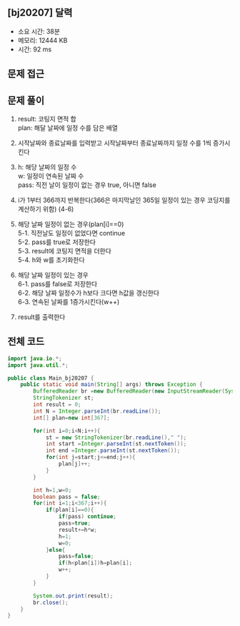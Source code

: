 ## [bj20207] 달력

- 소요 시간: 38분
- 메모리: 12444 KB
- 시간: 92 ms

## 문제 접근

## 문제 풀이

1. result: 코팅지 면적 합<br>
   plan: 해달 날짜에 일정 수를 담은 배열<br>

2. 시작날짜와 종료날짜를 입력받고 시작날짜부터 종료날짜까지 일정 수를 1씩 증가시킨다

3. h: 해당 날짜의 일정 수<br>
   w: 일정이 연속된 날짜 수<br>
   pass: 직전 날이 일정이 없는 경우 true, 아니면 false<br>

4. i가 1부터 366까지 반복한다(366은 마지막날인 365일 일정이 있는 경우 코딩지를 계산하기 위함) (4-6)

5. 해당 날짜 일정이 없는 경우(plan[i]==0)<br>
   5-1. 직전날도 일정이 없었다면 continue<br>
   5-2. pass를 true로 저장한다<br>
   5-3. result에 코팅지 면적을 더한다<br>
   5-4. h와 w를 초기화한다<br>

6. 해당 날짜 일정이 있는 경우<br>
   6-1. pass를 false로 저장한다<br>
   6-2. 해당 날짜 일정수가 h보다 크다면 h값을 갱신한다<br>
   6-3. 연속된 날짜를 1증가시킨다(w++)<br>

7. result를 출력한다

## 전체 코드

```java
import java.io.*;
import java.util.*;

public class Main_bj20207 {
    public static void main(String[] args) throws Exception {
        BufferedReader br =new BufferedReader(new InputStreamReader(System.in));
        StringTokenizer st;
        int result = 0;
        int N = Integer.parseInt(br.readLine());
        int[] plan=new int[367];

        for(int i=0;i<N;i++){
            st = new StringTokenizer(br.readLine()," ");
            int start =Integer.parseInt(st.nextToken());
            int end =Integer.parseInt(st.nextToken());
            for(int j=start;j<=end;j++){
                plan[j]++;
            }
        }

        int h=1,w=0;
        boolean pass = false;
        for(int i=1;i<367;i++){
            if(plan[i]==0){
                if(pass) continue;
                pass=true;
                result+=h*w;
                h=1;
                w=0;
            }else{
                pass=false;
                if(h<plan[i])h=plan[i];
                w++;
            }
        }

        System.out.print(result);
        br.close();
    }
}
```
